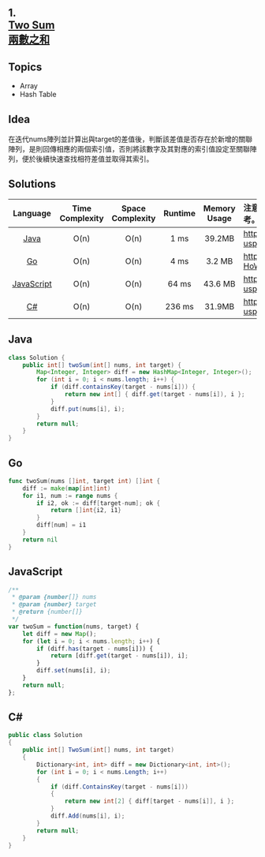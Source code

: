 ##  **1.<br/>[Two Sum](https://leetcode.com/problems/two-sum/)<br/>[兩數之和](https://leetcode-cn.com/problems/two-sum/)**

## **Topics**
* Array 
* Hash Table

## **Idea**
在迭代nums陣列並計算出與target的差值後，判斷該差值是否存在於新增的關聯陣列，是則回傳相應的兩個索引值，否則將該數字及其對應的索引值設定至關聯陣列，便於後續快速查找相符差值並取得其索引。

## **Solutions**
| Language | Time Complexity | Space Complexity | Runtime | Memory Usage | 注意：Runtime和Memory Usage的數值皆來自LeetCode提供的效能測試，僅供參考。 |
| :--: | :--: | :--: | :--: | :--: | :-- |
| [Java](https://github.com/cashviar/leetcode/blob/main/problems/algorithms/1_two-sum.md#java) | O(n) | O(n) | 1 ms | 39.2MB | https://drive.google.com/file/d/13G1crITzONM18Kd78qJFdBpevTbazOJd/view?usp=sharing |
| [Go](https://github.com/cashviar/leetcode/blob/main/problems/algorithms/1_two-sum.md#go) | O(n) | O(n) | 4 ms | 3.2 MB | https://drive.google.com/file/d/1E7UFUCqwUFAOhZ-HoWsx_MyLIow67S7Q/view?usp=sharing |
| [JavaScript](https://github.com/cashviar/leetcode/blob/main/problems/algorithms/1_two-sum.md#javascript) | O(n) | O(n) | 64 ms | 43.6 MB | https://drive.google.com/file/d/152wPSLe9ohP_FhPz_WlbYNBppJjxzlDq/view?usp=sharing |
| [C#](https://github.com/cashviar/leetcode/blob/main/problems/algorithms/1_two-sum.md#c) | O(n) | O(n) | 236 ms | 31.9MB | https://drive.google.com/file/d/1BmMEWGtqwPl_GdKhCozHTILTbDZfvYOz/view?usp=sharing |

## Java
```Java
class Solution {
    public int[] twoSum(int[] nums, int target) {
        Map<Integer, Integer> diff = new HashMap<Integer, Integer>();
        for (int i = 0; i < nums.length; i++) {
            if (diff.containsKey(target - nums[i])) {
                return new int[] { diff.get(target - nums[i]), i };
            }
            diff.put(nums[i], i);
        }
        return null;
    }
}
```

## Go

```Go
func twoSum(nums []int, target int) []int {
    diff := make(map[int]int)
    for i1, num := range nums {
        if i2, ok := diff[target-num]; ok {
            return []int{i2, i1}
        }
        diff[num] = i1
    }
    return nil
}
```

## JavaScript
```js
/**
 * @param {number[]} nums
 * @param {number} target
 * @return {number[]}
 */
var twoSum = function(nums, target) {
    let diff = new Map();
    for (let i = 0; i < nums.length; i++) {
        if (diff.has(target - nums[i])) {
            return [diff.get(target - nums[i]), i];
        }
        diff.set(nums[i], i);
    }
    return null;
};
```

## C#
```csharp
public class Solution 
{
    public int[] TwoSum(int[] nums, int target) 
    {    
        Dictionary<int, int> diff = new Dictionary<int, int>();
        for (int i = 0; i < nums.Length; i++) 
        {
            if (diff.ContainsKey(target - nums[i])) 
            {
                return new int[2] { diff[target - nums[i]], i };            
            }
            diff.Add(nums[i], i);
        }                
        return null;
    }
}
```
